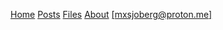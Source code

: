 [Home](/index.html) [Posts](/posts.html) [Files](/files.html) [About](/about.html) [[mxsjoberg@proton.me]](mailto:mxsjoberg@proton.me)